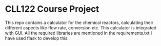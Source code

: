 <h1>CLL122 Course Project</h1>
This repo contains a calculator for the chemical reactors, calculating their different aspects like flow rate, conversion etc. 
This calculator is integrated with GUI.
All the required libraries are mentioned in the requirements.txt
I have used flask to develop this.
